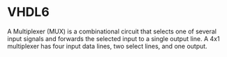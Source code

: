 # VHDL6
A Multiplexer (MUX) is a combinational circuit that selects one of several input signals and forwards the selected input to a single output line. A 4x1 multiplexer has four input data lines, two select lines, and one output.

